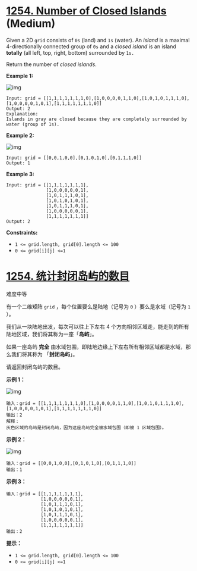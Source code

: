 # [1254. Number of Closed Islands](https://leetcode.com/problems/number-of-closed-islands/) (Medium)

Given a 2D `grid` consists of `0s` (land) and `1s` (water). An *island* is a maximal 4-directionally connected group of `0s` and a *closed island* is an island **totally** (all left, top, right, bottom) surrounded by `1s.`

Return the number of *closed islands*.

 

**Example 1:**

![img](https://assets.leetcode.com/uploads/2019/10/31/sample_3_1610.png)

```
Input: grid = [[1,1,1,1,1,1,1,0],[1,0,0,0,0,1,1,0],[1,0,1,0,1,1,1,0],[1,0,0,0,0,1,0,1],[1,1,1,1,1,1,1,0]]
Output: 2
Explanation: 
Islands in gray are closed because they are completely surrounded by water (group of 1s).
```

**Example 2:**

![img](https://assets.leetcode.com/uploads/2019/10/31/sample_4_1610.png)

```
Input: grid = [[0,0,1,0,0],[0,1,0,1,0],[0,1,1,1,0]]
Output: 1
```

**Example 3:**

```
Input: grid = [[1,1,1,1,1,1,1],
               [1,0,0,0,0,0,1],
               [1,0,1,1,1,0,1],
               [1,0,1,0,1,0,1],
               [1,0,1,1,1,0,1],
               [1,0,0,0,0,0,1],
               [1,1,1,1,1,1,1]]
Output: 2
```

 

**Constraints:**

- `1 <= grid.length, grid[0].length <= 100`
- `0 <= grid[i][j] <=1`



# [1254. 统计封闭岛屿的数目](https://leetcode-cn.com/problems/number-of-closed-islands/)

难度中等

有一个二维矩阵 `grid` ，每个位置要么是陆地（记号为 `0` ）要么是水域（记号为 `1` ）。

我们从一块陆地出发，每次可以往上下左右 4 个方向相邻区域走，能走到的所有陆地区域，我们将其称为一座「**岛屿**」。

如果一座岛屿 **完全** 由水域包围，即陆地边缘上下左右所有相邻区域都是水域，那么我们将其称为 「**封闭岛屿**」。

请返回封闭岛屿的数目。

 

**示例 1：**

![img](https://assets.leetcode-cn.com/aliyun-lc-upload/uploads/2019/11/07/sample_3_1610.png)

```
输入：grid = [[1,1,1,1,1,1,1,0],[1,0,0,0,0,1,1,0],[1,0,1,0,1,1,1,0],[1,0,0,0,0,1,0,1],[1,1,1,1,1,1,1,0]]
输出：2
解释：
灰色区域的岛屿是封闭岛屿，因为这座岛屿完全被水域包围（即被 1 区域包围）。
```

**示例 2：**

![img](https://assets.leetcode-cn.com/aliyun-lc-upload/uploads/2019/11/07/sample_4_1610.png)

```
输入：grid = [[0,0,1,0,0],[0,1,0,1,0],[0,1,1,1,0]]
输出：1
```

**示例 3：**

```
输入：grid = [[1,1,1,1,1,1,1],
             [1,0,0,0,0,0,1],
             [1,0,1,1,1,0,1],
             [1,0,1,0,1,0,1],
             [1,0,1,1,1,0,1],
             [1,0,0,0,0,0,1],
             [1,1,1,1,1,1,1]]
输出：2
```

 

**提示：**

- `1 <= grid.length, grid[0].length <= 100`
- `0 <= grid[i][j] <=1`




